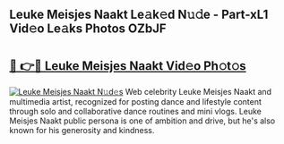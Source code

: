## Leuke Meisjes Naakt Le𝚊k𝚎d N𝚞𝚍e - Part-xL1 Vid𝚎o Le𝚊ks Photos OZbJF

# <h2><a href="http://fb6kyuc.evod.top/?m=Leuke+Meisjes+Naakt">🔗 👉🔴 Leuke Meisjes Naakt Vid𝚎o Ph𝚘t𝚘s</a></h2>

[![Leuke Meisjes Naakt N𝚞d𝚎s](https://i.imgur.com/8V9OHl7.gif)](http://fb6kyuc.evod.top/?m=Leuke+Meisjes+Naakt)
Web celebrity Leuke Meisjes Naakt and multimedia artist, recognized for posting dance and lifestyle content through solo and collaborative dance routines and mini vlogs. Leuke Meisjes Naakt public persona is one of ambition and drive, but he's also known for his generosity and kindness. 

